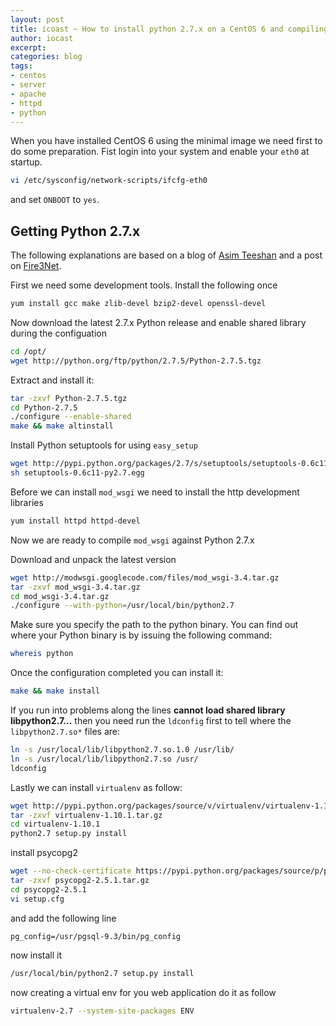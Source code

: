 ```yaml
---
layout: post
title: icoast ~ How to install python 2.7.x on a CentOS 6 and compiling mod_wsgi against Python 2.7.x
author: iocast
excerpt: 
categories: blog
tags:
- centos
- server
- apache
- httpd
- python
---
```


When you have installed CentOS 6 using the minimal image we need first to do some preparation. Fist login into your system and enable your ```eth0``` at startup.

```bash
vi /etc/sysconfig/network-scripts/ifcfg-eth0
```

and set ```ONBOOT``` to ```yes```.

## Getting Python 2.7.x

The following explanations are based on a blog of [Asim Teeshan][asim] and a post on [Fire3Net][fir3net].

First we need some development tools. Install the following once

```bash
yum install gcc make zlib-devel bzip2-devel openssl-devel
```

Now download the latest 2.7.x Python release and enable shared library during the configuation

```bash
cd /opt/
wget http://python.org/ftp/python/2.7.5/Python-2.7.5.tgz
```

Extract and install it:

```bash
tar -zxvf Python-2.7.5.tgz
cd Python-2.7.5
./configure --enable-shared
make && make altinstall
```


Install Python setuptools for using ```easy_setup```

```bash
wget http://pypi.python.org/packages/2.7/s/setuptools/setuptools-0.6c11-py2.7.egg
sh setuptools-0.6c11-py2.7.egg
```


Before we can install ```mod_wsgi``` we need to install the http development libraries

```bash
yum install httpd httpd-devel
```

Now we are ready to compile ```mod_wsgi``` against Python 2.7.x

Download and unpack the latest version

```bash
wget http://modwsgi.googlecode.com/files/mod_wsgi-3.4.tar.gz
tar -zxvf mod_wsgi-3.4.tar.gz
cd mod_wsgi-3.4.tar.gz
./configure --with-python=/usr/local/bin/python2.7
```

Make sure you specify the path to the python binary. You can find out where your Python binary is by issuing the following command:

```bash
whereis python
```

Once the configuration completed you can install it:

```bash
make && make install
```

If you run into problems along the lines **cannot load shared library libpython2.7...** then you need run the ```ldconfig``` first to tell where the ```libpython2.7.so*``` files are:

```bash
ln -s /usr/local/lib/libpython2.7.so.1.0 /usr/lib/
ln -s /usr/local/lib/libpython2.7.so /usr/
ldconfig
```

Lastly we can install ```virtualenv``` as follow:

```bash
wget http://pypi.python.org/packages/source/v/virtualenv/virtualenv-1.10.1.tar.gz
tar -zxvf virtualenv-1.10.1.tar.gz
cd virtualenv-1.10.1
python2.7 setup.py install
```


install psycopg2

```bash
wget --no-check-certificate https://pypi.python.org/packages/source/p/psycopg2/psycopg2-2.5.1.tar.gz
tar -zxvf psycopg2-2.5.1.tar.gz
cd psycopg2-2.5.1
vi setup.cfg
```

and add the following line

```
pg_config=/usr/pgsql-9.3/bin/pg_config
````


now install it

```bash
/usr/local/bin/python2.7 setup.py install
```


now creating a virtual env for you web application do it as follow

```bash
virtualenv-2.7 --system-site-packages ENV
```


[asim]: http://blog.nickhowell.co.uk/2010/11/30/setup-osqa-on-centos-5-5                        "Setup OSQA on CentOS 5.5 | nickhowell.co.uk"
[fir3net]: http://www.fir3net.com/Redhat-/-Fedora/how-do-i-compile-modwgsi-for-python-27.html   "How do I compile mod_wsgi for Python 2.7"
